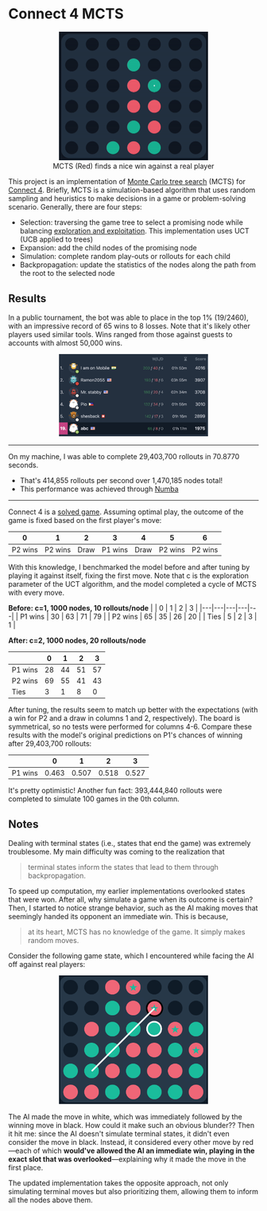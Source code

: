 # Connect 4 MCTS

<div align="center">
    <figure>
        <img src="static/nice_win.gif" width="300"/>
        <figcaption>MCTS (Red) finds a nice win against a real player</figcaption>
    </figure>
</div>

This project is an implementation of [Monte Carlo tree search](https://en.wikipedia.org/wiki/Monte_Carlo_tree_search) (MCTS) for [Connect 4](https://en.wikipedia.org/wiki/Connect_Four). Briefly, MCTS is a simulation-based algorithm that uses random sampling and heuristics to make decisions in a game or problem-solving scenario. Generally, there are four steps:

- Selection: traversing the game tree to select a promising node while balancing [exploration and exploitation](https://en.wikipedia.org/wiki/Exploration-exploitation_dilemma). This implementation uses UCT (UCB applied to trees)
- Expansion: add the child nodes of the promising node
- Simulation: complete random play-outs or rollouts for each child
- Backpropagation: update the statistics of the nodes along the path from the root to the selected node

## Results

In a public tournament, the bot was able to place in the top 1% (19/2460), with an impressive record of 65 wins to 8 losses. Note that it's likely other players used similar tools. Wins ranged from those against guests to accounts with almost 50,000 wins.

<p align="center">
<img src="static/tournament.png" width="300"/>
</p>

---

On my machine, I was able to complete 29,403,700 rollouts in 70.8770 seconds.
- That's 414,855 rollouts per second over 1,470,185 nodes total!
- This performance was achieved through [Numba](https://numba.pydata.org/)

---

Connect 4 is a [solved game](https://en.wikipedia.org/wiki/Solved_game). Assuming optimal play, the outcome of the game is fixed based on the first player's move:

| 0 | 1 | 2 | 3 | 4 | 5 | 6 |
|---|---|---|---|---|---|---|
| P2 wins | P2 wins | Draw | P1 wins | Draw | P2 wins | P2 wins |

With this knowledge, I benchmarked the model before and after tuning by playing it against itself, fixing the first move. Note that c is the exploration parameter of the UCT algorithm, and the model completed a cycle of MCTS with every move.

**Before: c=1, 1000 nodes, 10 rollouts/node**
|   | 0 | 1 | 2 | 3 |
|---|---|---|---|---|
| P1 wins | 30 | 63 | 71 | 79 |
| P2 wins | 65 | 35 | 26 | 20 |
| Ties | 5 | 2 | 3 | 1 |

**After: c=2, 1000 nodes, 20 rollouts/node**

|   | 0 | 1 | 2 | 3 |
|---|---|---|---|---|
| P1 wins | 28 | 44 | 51 | 57 |
| P2 wins | 69 | 55 | 41 | 43 |
| Ties | 3 | 1 | 8 | 0 |

After tuning, the results seem to match up better with the expectations (with a win for P2 and a draw in columns 1 and 2, respectively). The board is symmetrical, so no tests were performed for columns 4-6. Compare these results with the model's original predictions on P1's chances of winning after 29,403,700 rollouts:

|   | 0 | 1 | 2 | 3 |
|---|---|---|---|---|
| P1 wins | 0.463 | 0.507 | 0.518 | 0.527 |

It's pretty optimistic! Another fun fact: 393,444,840 rollouts were completed to simulate 100 games in the 0th column.

## Notes

Dealing with terminal states (i.e., states that end the game) was extremely troublesome. My main difficulty was coming to the realization that

> terminal states inform the states that lead to them through backpropagation.

To speed up computation, my earlier implementations overlooked states that were won. After all, why simulate a game when its outcome is certain? Then, I started to notice strange behavior, such as the AI making moves that seemingly handed its opponent an immediate win. This is because,

> at its heart, MCTS has no knowledge of the game. It simply makes random moves.

Consider the following game state, which I encountered while facing the AI off against real players:

<p align="center">
<img src="static/blunder.png" width="300"/>
</p>

The AI made the move in white, which was immediately followed by the winning move in black. How could it make such an obvious blunder?? Then it hit me: since the AI doesn't simulate terminal states, it didn't even consider the move in black. Instead, it considered every other move by red—each of which **would've allowed the AI an immediate win, playing in the exact slot that was overlooked**—explaining why it made the move in the first place.

The updated implementation takes the opposite approach, not only simulating terminal moves but also prioritizing them, allowing them to inform all the nodes above them.